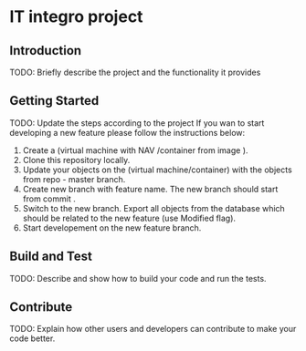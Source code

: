 # IT integro project
## Introduction
TODO: Briefly describe the project and the functionality it provides

## Getting Started
TODO: Update the steps according to the project
If you wan to start developing a new feature please follow the instructions below:
1. Create a (virtual machine with NAV <version>/container from image <baseImage>).
1. Clone this repository locally.
1. Update your objects on the (virtual machine/container) with the objects from repo - master branch.
1. Create new branch with feature name. The new branch should start from commit <firstCommitID>.
1. Switch to the new branch. Export all objects from the database which should be related to the new feature (use Modified flag).
1. Start developement on the new feature branch.

## Build and Test
TODO: Describe and show how to build your code and run the tests.

## Contribute
TODO: Explain how other users and developers can contribute to make your code better.
